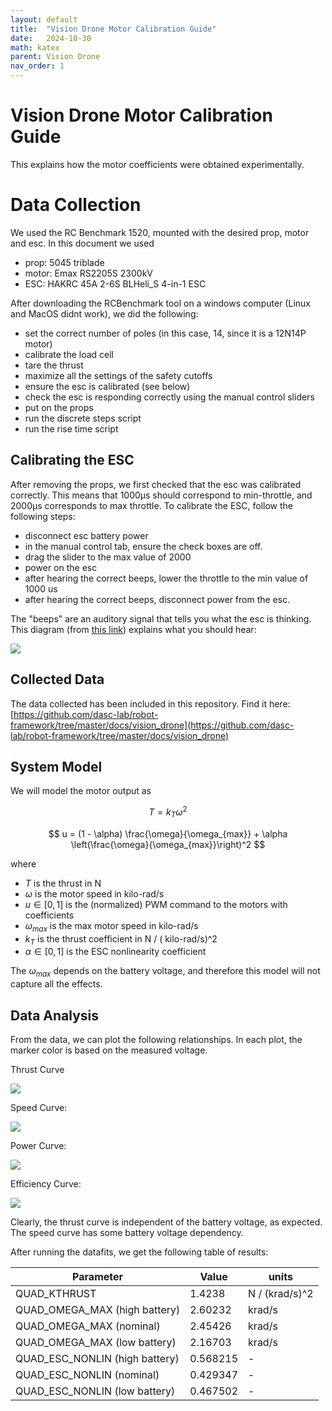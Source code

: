 ```yaml
---
layout: default
title:  "Vision Drone Motor Calibration Guide"
date:   2024-10-30
math: katex
parent: Vision Drone
nav_order: 1
---
```


# Vision Drone Motor Calibration Guide
This explains how the motor coefficients were obtained experimentally. 



# Data Collection

We used the RC Benchmark 1520, mounted with the desired prop, motor and esc. In this document we used
- prop: 5045 triblade
- motor: Emax RS2205S 2300kV
- ESC: HAKRC 45A 2-6S BLHeli_S 4-in-1 ESC

After downloading the RCBenchmark tool on a windows computer (Linux and MacOS didnt work), we did the following:
- set the correct number of poles (in this case, 14, since it is a 12N14P motor)
- calibrate the load cell
- tare the thrust
- maximize all the settings of the safety cutoffs
- ensure the esc is calibrated (see below)
- check the esc is responding correctly using the manual control sliders
- put on the props
- run the discrete steps script
- run the rise time script


## Calibrating the ESC
After removing the props, we first checked that the esc was calibrated correctly. This means that 1000μs should correspond to min-throttle, and 2000μs corresponds to max throttle. 
To calibrate the ESC, follow the following steps:
- disconnect esc battery power
- in the manual control tab, ensure the check boxes are off.
- drag the slider to the max value of 2000
- power on the esc
- after hearing the correct beeps, lower the throttle to the min value of 1000 us
- after hearing the correct beeps, disconnect power from the esc. 

The "beeps" are an auditory signal that tells you what the esc is thinking. This diagram (from [this link](https://github.com/4712/BLHeliSuite/blob/master/Manuals/BLHeli_S%20manual%20SiLabs%20Rev16.x.pdf)) explains what you should hear:

![](./imgs/esc_calibration.png)



## Collected Data

The data collected has been included in this repository. Find it here: [https://github.com/dasc-lab/robot-framework/tree/master/docs/vision_drone](https://github.com/dasc-lab/robot-framework/tree/master/docs/vision_drone)

## System Model

We will model the motor output as 

$$
T = k_T \omega^2
$$

$$
u = (1 - \alpha) \frac{\omega}{\omega_{max}} + \alpha \left(\frac{\omega}{\omega_{max}}\right)^2
$$

where
- $T$ is the thrust in N
- $\omega$ is the motor speed in kilo-rad/s
- $u \in [0, 1]$ is the (normalized) PWM command to the motors
with coefficients
- $\omega_{max}$ is the max motor speed in kilo-rad/s
- $k_T$ is the thrust coefficient in N / ( kilo-rad/s)^2
- $\alpha \in [0, 1]$ is the ESC nonlinearity coefficient

The $\omega_{max}$ depends on the battery voltage, and therefore this model will not capture all the effects.


## Data Analysis

From the data, we can plot the following relationships. In each plot, the marker color is based on the measured voltage.

Thrust Curve

![](./imgs/thrust_curve.svg)

Speed Curve:

![](./imgs/speed_curve.svg)

Power Curve:

![](./imgs/power_curve.svg)

Efficiency Curve:

![](./imgs/efficiency_curve.svg)


Clearly, the thrust curve is independent of the battery voltage, as expected. 
The speed curve has some battery voltage dependency.

After running the datafits, we get the following table of results:

| Parameter | Value | units |
| ---------- | ------- | ------- |
| QUAD_KTHRUST |     1.4238 | N / (krad/s)^2 | 
| QUAD_OMEGA_MAX (high battery)	| 2.60232 | krad/s | 
| QUAD_OMEGA_MAX (nominal) | 2.45426 | krad/s | 
| QUAD_OMEGA_MAX (low battery) | 2.16703 | krad/s | 
| QUAD_ESC_NONLIN (high battery) | 0.568215 | 	- | 
| QUAD_ESC_NONLIN (nominal)	| 0.429347 | 	- | 
| QUAD_ESC_NONLIN (low battery)	| 0.467502 | 	- | 


